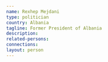 ```yaml
---
name: Rexhep Mejdani
type: politician
country: Albania
tagline: Former President of Albania
description:
related-persons:
connections:
layout: person
---
```

